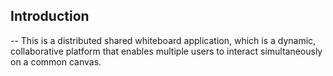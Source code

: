 ## Introduction
-- This is a distributed shared whiteboard application, which is a dynamic, collaborative platform that enables multiple users to interact simultaneously on a common canvas.
